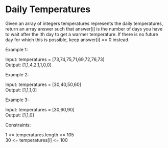 # Daily Temperatures

Given an array of integers temperatures represents the daily temperatures, return an array answer such that answer[i] is the number of days you have to wait after the ith day to get a warmer temperature. If there is no future day for which this is possible, keep answer[i] == 0 instead.

 

Example 1:

Input: temperatures = [73,74,75,71,69,72,76,73]\
Output: [1,1,4,2,1,1,0,0]

Example 2:

Input: temperatures = [30,40,50,60]\
Output: [1,1,1,0]

Example 3:

Input: temperatures = [30,60,90]\
Output: [1,1,0]
 
Constraints:

1 <= temperatures.length <= 105\
30 <= temperatures[i] <= 100